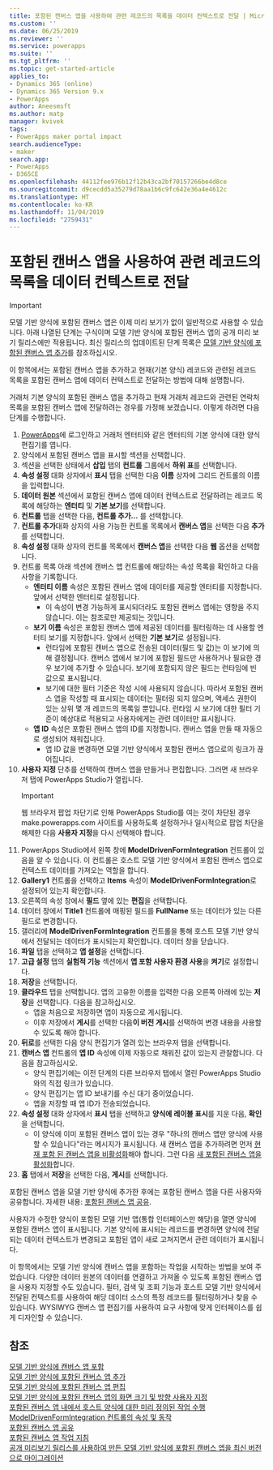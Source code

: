 ```yaml
---
title: 포함된 캔버스 앱을 사용하여 관련 레코드의 목록을 데이터 컨텍스트로 전달 | MicrosoftDocs
ms.custom: ''
ms.date: 06/25/2019
ms.reviewer: ''
ms.service: powerapps
ms.suite: ''
ms.tgt_pltfrm: ''
ms.topic: get-started-article
applies_to:
- Dynamics 365 (online)
- Dynamics 365 Version 9.x
- PowerApps
author: Aneesmsft
ms.author: matp
manager: kvivek
tags:
- PowerApps maker portal impact
search.audienceType:
- maker
search.app:
- PowerApps
- D365CE
ms.openlocfilehash: 44112fee976b12f12b43ca2bf70157266be4d8ce
ms.sourcegitcommit: d9cecdd5a35279d78aa1b6c9fc642e36a4e4612c
ms.translationtype: HT
ms.contentlocale: ko-KR
ms.lasthandoff: 11/04/2019
ms.locfileid: "2759431"
---
```

# <a name="pass-a-list-of-related-records-as-data-context-to-an-embedded-canvas-app"></a>포함된 캔버스 앱을 사용하여 관련 레코드의 목록을 데이터 컨텍스트로 전달
> [!IMPORTANT]
> 모델 기반 양식에 포함된 캔버스 앱은 이제 미리 보기가 없이 일반적으로 사용할 수 있습니다. 아래 나열된 단계는 구식이며 모델 기반 양식에 포함된 캔버스 앱의 공개 미리 보기 릴리스에만 적용됩니다.
> 최신 릴리스의 업데이트된 단계 목록은 [모델 기반 양식에 포함된 캔버스 앱 추가](embedded-canvas-app-add-classic-designer.md)를 참조하십시오.

이 항목에서는 포함된 캔버스 앱을 추가하고 현재(기본 양식) 레코드와 관련된 레코드 목록을 포함된 캔버스 앱에 데이터 컨텍스트로 전달하는 방법에 대해 설명합니다.

거래처 기본 양식의 포함된 캔버스 앱을 추가하고 현재 거래처 레코드와 관련된 연락처 목록을 포함된 캔버스 앱에 전달하려는 경우를 가정해 보겠습니다. 이렇게 하려면 다음 단계를 수행합니다.

1.  [PowerApps](https://make.powerapps.com/?utm_source=padocs&utm_medium=linkinadoc&utm_campaign=referralsfromdoc)에 로그인하고 거래처 엔터티와 같은 엔터티의 기본 양식에 대한 양식 편집기를 엽니다.
2.  양식에서 포함된 캔버스 앱을 표시할 섹션을 선택합니다.
3.  섹션을 선택한 상태에서 **삽입** 탭의 **컨트롤** 그룹에서 **하위 표**를 선택합니다.
4.  **속성 설정** 대화 상자에서 **표시** 탭을 선택한 다음 **이름** 상자에 그리드 컨트롤의 이름을 입력합니다.
5.  **데이터 원본** 섹션에서 포함된 캔버스 앱에 데이터 컨텍스트로 전달하려는 레코드 목록에 해당하는 **엔터티** 및 **기본 보기**를 선택합니다.
6. **컨트롤** 탭을 선택한 다음, **컨트롤 추가…** 를 선택합니다.
7. **컨트롤 추가**대화 상자의 사용 가능한 컨트롤 목록에서  **캔버스 앱**을 선택한 다음 **추가**를 선택합니다.
8. **속성 설정** 대화 상자의 컨트롤 목록에서 **캔버스 앱**을 선택한 다음 **웹** 옵션을 선택합니다.
9. 컨트롤 목록 아래 섹션에 캔버스 앱 컨트롤에 해당하는 속성 목록을 확인하고 다음 사항을 기록합니다.
     - **엔터티 이름** 속성은 포함된 캔버스 앱에 데이터를 제공할 엔터티를 지정합니다. 앞에서 선택한 엔터티로 설정됩니다.
         -  이 속성이 변경 가능하게 표시되더라도 포함된 캔버스 앱에는 영향을 주지 않습니다. 이는 참조로만 제공되는 것입니다.
     -  **보기 이름** 속성은 포함된 캔버스 앱에 제공된 데이터를 필터링하는 데 사용할 엔터티 보기를 지정합니다. 앞에서 선택한 **기본 보기**로 설정됩니다.
         -  런타임에 포함된 캔버스 앱으로 전송된 데이터(필드 및 값)는 이 보기에 의해 결정됩니다. 캔버스 앱에서 보기에 포함된 필드만 사용하거나 필요한 경우 보기에 추가할 수 있습니다. 보기에 포함되지 않은 필드는 런타임에 빈 값으로 표시됩니다.
         -  보기에 대한 필터 기준은 작성 시에 사용되지 않습니다. 따라서 포함된 캔버스 앱을 작성할 때 표시되는 데이터는 필터링 되지 않으며, 액세스 권한이 있는 상위 몇 개 레코드의 목록일 뿐입니다. 런타임 시 보기에 대한 필터 기준이 예상대로 적용되고 사용자에게는 관련 데이터만 표시됩니다.
     -  **앱 ID** 속성은 포함된 캔버스 앱의 ID를 지정합니다. 캔버스 앱을 만들 때 자동으로 생성되어 채워집니다.
         -  앱 ID 값을 변경하면 모델 기반 양식에서 포함된 캔버스 앱으로의 링크가 끊어집니다.
10. **사용자 지정** 단추를 선택하여 캔버스 앱을 만들거나 편집합니다. 그러면 새 브라우저 탭에 PowerApps Studio가 열립니다.
     > [!IMPORTANT]
     > 웹 브라우저 팝업 차단기로 인해 PowerApps Studio를 여는 것이 차단된 경우 make.powerapps.com 사이트를 사용하도록 설정하거나 일시적으로 팝업 차단을 해제한 다음 **사용자 지정**을 다시 선택해야 합니다. 
11. PowerApps Studio에서 왼쪽 창에 **ModelDrivenFormIntegration** 컨트롤이 있음을 알 수 있습니다. 이 컨트롤은 호스트 모델 기반 양식에서 포함된 캔버스 앱으로 컨텍스트 데이터를 가져오는 역할을 합니다. 
12. **Gallery1** 컨트롤을 선택하고 **Items** 속성이 **ModelDrivenFormIntegration**로 설정되어 있는지 확인합니다.
13. 오른쪽의 속성 창에서 **필드** 옆에 있는 **편집**을 선택합니다.
14. 데이터 창에서 **Title1** 컨트롤에 매핑된 필드를 **FullName** 또는 데이터가 있는 다른 필드로 변경합니다.
15. 갤러리에 **ModelDrivenFormIntegration** 컨트롤을 통해 호스트 모델 기반 양식에서 전달되는 데이터가 표시되는지 확인합니다. 데이터 창을 닫습니다.
16. **파일** 탭을 선택하고 **앱 설정**을 선택합니다.
17. **고급 설정** 탭의 **실험적 기능** 섹션에서 **앱 포함 사용자 환경 사용**을 **켜기**로 설정합니다.
18. **저장**을 선택합니다. 
19. **클라우드** 탭을 선택합니다. 앱의 고유한 이름을 입력한 다음 오른쪽 아래에 있는 **저장**을 선택합니다. 다음을 참고하십시오. 
    -  앱을 처음으로 저장하면 앱이 자동으로 게시됩니다. 
      -  이후 저장에서 **게시**를 선택한 다음**이 버전 게시**를 선택하여 변경 내용을 사용할 수 있도록 해야 합니다.
20. **뒤로**를 선택한 다음 양식 편집기가 열려 있는 브라우저 탭을 선택합니다. 
21. **캔버스 앱** 컨트롤의 **앱 ID**  속성에 이제 자동으로 채워진 값이 있는지 관찰합니다. 다음을 참고하십시오. 
     -  양식 편집기에는 이전 단계의 다른 브라우저 탭에서 열린 PowerApps Studio와의 직접 링크가 있습니다.
     -  양식 편집기는 앱 ID 보내기를 수신 대기 중이었습니다.
     -  앱을 저장할 때 앱 ID가 전송되었습니다.
22. **속성 설정** 대화 상자에서 **표시** 탭을 선택하고 **양식에 레이블 표시**를 지운 다음, **확인**을 선택합니다.
     - 이 양식에 이미 포함된 캔버스 앱이 있는 경우 "하나의 캔버스 앱만 양식에 사용할 수 있습니다"라는 메시지가 표시됩니다. 새 캔버스 앱을 추가하려면 먼저 [현재 포함 된 캔버스 앱을 비활성화](embedded-canvas-app-guidelines.md#disable-an-embedded-canvas-app)해야 합니다. 그런 다음 [새 포함된 캔버스 앱을 활성화](embedded-canvas-app-guidelines.md#enable-an-embedded-canvas-app)합니다.
23. **홈** 탭에서 **저장**을 선택한 다음, **게시**를 선택합니다.

포함된 캔버스 앱을 모델 기반 양식에 추가한 후에는 포함된 캔버스 앱을 다른 사용자와 공유합니다. 자세한 내용: [포함된 캔버스 앱 공유](share-embedded-canvas-app.md).

사용자가 수정한 양식이 포함된 모델 기반 앱(통합 인터페이스만 해당)을 열면 양식에 포함된 캔버스 앱이 표시됩니다. 기본 양식에 표시되는 레코드를 변경하면 양식에 전달되는 데이터 컨텍스트가 변경되고 포함된 앱이 새로 고쳐지면서 관련 데이터가 표시됩니다.

이 항목에서는 모델 기반 양식에 캔버스 앱을 포함하는 작업을 시작하는 방법을 보여 주었습니다. 다양한 데이터 원본의 데이터를 연결하고 가져올 수 있도록 포함된 캔버스 앱을 사용자 지정할 수도 있습니다. 필터, 검색 및 조회 기능과 호스트 모델 기반 양식에서 전달된 컨텍스트를 사용하여 해당 데이터 소스의 특정 레코드를 필터링하거나 찾을 수 있습니다. WYSIWYG 캔버스 앱 편집기를 사용하여 요구 사항에 맞게 인터페이스를 쉽게 디자인할 수 있습니다.

## <a name="see-also"></a>참조
[모델 기반 양식에 캔버스 앱 포함](embed-canvas-app-in-form.md) <br />
[모델 기반 양식에 포함된 캔버스 앱 추가](embedded-canvas-app-add-classic-designer.md) <br />
[모델 기반 양식에 포함된 캔버스 앱 편집](embedded-canvas-app-edit-classic-designer.md) <br />
[모델 기반 양식에 포함된 캔버스 앱의 화면 크기 및 방향 사용자 지정](embedded-canvas-app-customize-screen.md) <br />
[포함된 캔버스 앱 내에서 호스트 양식에 대한 미리 정의된 작업 수행](embedded-canvas-app-actions.md) <br />
[ModelDrivenFormIntegration 컨트롤의 속성 및 동작](embedded-canvas-app-properties-actions.md) <br />
[포함된 캔버스 앱 공유](share-embedded-canvas-app.md) <br />
[포함된 캔버스 앱 작업 지침](embedded-canvas-app-guidelines.md) <br />
[공개 미리보기 릴리스를 사용하여 만든 모델 기반 양식에 포함된 캔버스 엡을 최신 버전으로 마이그레이션](embedded-canvas-app-migrate-from-preview.md) <br />
